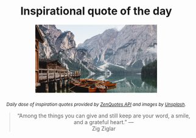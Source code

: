 
<div align="center">

# Inspirational quote of the day

<img src="./data/photo.jpeg" alt="Beautiful nature photo" width="320" height="180">

<sub><i>Daily dose of inspiration quotes provided by [ZenQuotes API](https://zenquotes.io/) and images by [Unsplash](https://unsplash.com/).</i></sub>


<blockquote>&ldquo;Among the things you can give and still keep are your word, a smile, and a grateful heart.&rdquo; &mdash; <footer>Zig Ziglar</footer></blockquote>

</div>
